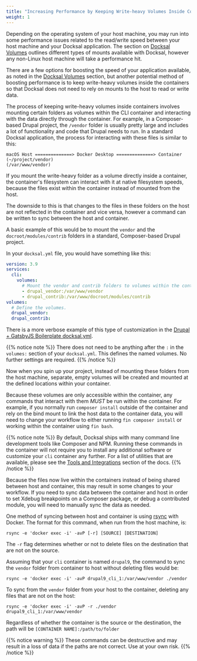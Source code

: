 ```yaml
---
title: "Increasing Performance by Keeping Write-heavy Volumes Inside Containers"
weight: 1
---
```


Depending on the operating system of your host machine, you may run into some performance issues related to the read/write
speed between your host machine and your Docksal application. The section on [Docksal Volumes](/core/volumes) outlines different types
of mounts available with Docksal, however any non-Linux host machine will take a performance hit.

There are a few options for boosting the speed of your application available, as noted in the [Docksal Volumes](/core/volumes) section,
but another potential method of boosting performance is to keep write-heavy volumes inside the containers so that Docksal does not
need to rely on mounts to the host to read or write data.

The process of keeping write-heavy volumes inside containers involves mounting certain folders as volumes within the CLI container and
interacting with the data directly through the container. For example, in a Composer-based Drupal project, the `/vendor` folder is usually pretty large
and includes a lot of functionality and code that Drupal needs to run. In a standard Docksal application, the process for interacting with these files is
similar to this:
```
macOS Host ==============> Docker Desktop ==============> Container
(~/project/vendor)                                        (/var/www/vendor)
```

If you mount the write-heavy folder as a volume directly inside a container, the container's filesystem can interact with it at native filesystem speeds, because the files exist within the container instead of mounted from the host.

The downside to this is that changes to the files in these folders on the host are not reflected in the container and vice versa, however a command can be written
to sync between the host and container.

A basic example of this would be to mount the `vendor` and the `docroot/modules/contrib` folders in a standard, Composer-based Drupal project.

In your `docksal.yml` file, you would have something like this:

```yaml
version: 3.9
services:
  cli:
    volumes:
      # Mount the vendor and contrib folders to volumes within the container.
      - drupal_vendor:/var/www/vendor
      - drupal_contrib:/var/www/docroot/modules/contrib
volumes:
  # Define the volumes.
  drupal_vendor:
  drupal_contrib:
```

There is a more verbose example of this type of customization in the [Drupal + GatsbyJS Boilerplate docksal.yml](https://github.com/docksal/boilerplate-drupal-gatsby/blob/master/.docksal/docksal.yml).

{{% notice note %}}
There does not need to be anything after the `:` in the `volumes:` section of your `docksal.yml`. This defines the named volumes. No further settings are required.
{{% /notice %}}

Now when you spin up your project, instead of mounting these folders from the host machine, separate, empty volumes will be created
and mounted at the defined locations within your container.

Because these volumes are only accessible within the container, any commands that interact with them _MUST_ be run within the container. For example,
if you normally run `composer install` outside of the container and rely on the bind mount to link the host data to the container data, you will need
to change your workflow to either running `fin composer install` or working within the container using `fin bash`.

{{% notice note %}}
By default, Docksal ships with many command line development tools like Composer and NPM. Running these commands in the container will not require you
to install any additional software or customize your `cli` container any further. For a list of utilities that are available, please see the [Tools and Integrations](/tools)
section of the docs.
{{% /notice %}}

Because the files now live within the containers instead of being shared between host and container, this may result in some changes to your workflow.
If you need to sync data between the container and host in order to set Xdebug breakpoints on a Composer package, or debug a contributed module, you will need to manually
sync the data as needed.

One method of syncing between host and container is using [rsync](https://rsync.samba.org/) with Docker. The format for this command, when run from the host machine, is:

```
rsync -e 'docker exec -i' -avP [-r] [SOURCE] [DESTINATION]
```

The `-r` flag determines whether or not to delete files on the destination that are not on the source.

Assuming that your `cli` container is named `drupal9`, the command to sync the `vendor` folder from container to host without deleting files would be:

```
rsync -e 'docker exec -i' -avP drupal9_cli_1:/var/www/vendor ./vendor
```

To sync from the `vendor` folder from your host to the container, deleting any files that are not on the host:

```
rsync -e 'docker exec -i' -avP -r ./vendor drupal9_cli_1:/var/www/vendor
```

Regardless of whether the container is the source or the destination, the path will be `[CONTAINER NAME]:/path/to/folder`

{{% notice warning %}}
These commands can be destructive and may result in a loss of data if the paths are not correct. Use at your own risk.
{{% /notice %}}
